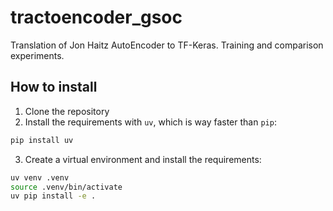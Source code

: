 # tractoencoder_gsoc
Translation of Jon Haitz AutoEncoder to TF-Keras. Training and comparison experiments.

## How to install

1. Clone the repository
2. Install the requirements with `uv`, which is way faster than  `pip`:
```bash
pip install uv
```
3. Create a virtual environment and install the requirements:
```bash
uv venv .venv
source .venv/bin/activate
uv pip install -e .
```